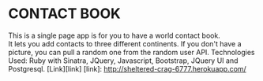 CONTACT BOOK
=======================
This is a single page app is for you to have a world contact book.  
It lets you add contacts to three different continents.  If you don't have a picture, you can pull a random one from the random user API. 
Technologies Used: Ruby with Sinatra, JQuery, Javascript, Bootstrap, JQuery UI and Postgresql.
[Link][link]
[link]: http://sheltered-crag-6777.herokuapp.com/


